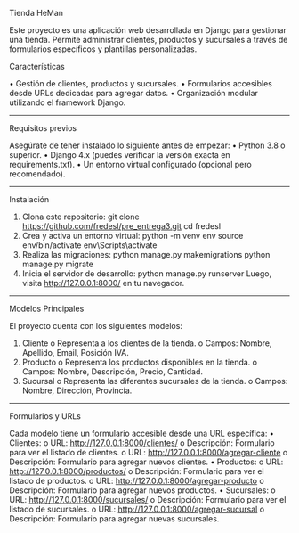 Tienda HeMan

Este proyecto es una aplicación web desarrollada en Django para gestionar una tienda. Permite administrar clientes, productos y sucursales a través de formularios específicos y plantillas personalizadas.

Características

•	Gestión de clientes, productos y sucursales.
•	Formularios accesibles desde URLs dedicadas para agregar datos.
•	Organización modular utilizando el framework Django.
________________________________________
Requisitos previos

Asegúrate de tener instalado lo siguiente antes de empezar:
•	Python 3.8 o superior.
•	Django 4.x (puedes verificar la versión exacta en requirements.txt).
•	Un entorno virtual configurado (opcional pero recomendado).
________________________________________
Instalación

1.	Clona este repositorio:
git clone https://github.com/fredesl/pre_entrega3.git
cd fredesl
2.	Crea y activa un entorno virtual:
python -m venv env
source env/bin/activate 
env\Scripts\activate 
3.	Realiza las migraciones:
python manage.py makemigrations
python manage.py migrate
4.	Inicia el servidor de desarrollo:
python manage.py runserver
Luego, visita http://127.0.0.1:8000/ en tu navegador.
________________________________________


Modelos Principales

El proyecto cuenta con los siguientes modelos:
1.	Cliente
o	Representa a los clientes de la tienda.
o	Campos: Nombre, Apellido, Email, Posición IVA.
2.	Producto
o	Representa los productos disponibles en la tienda.
o	Campos: Nombre, Descripción, Precio, Cantidad.
3.	Sucursal
o	Representa las diferentes sucursales de la tienda.
o	Campos: Nombre, Dirección, Provincia.
________________________________________
Formularios y URLs

Cada modelo tiene un formulario accesible desde una URL específica:
•	Clientes:
o	URL: http://127.0.0.1:8000/clientes/
o	Descripción: Formulario para ver el listado de clientes.
o	URL: http://127.0.0.1:8000/agregar-cliente
o	Descripción: Formulario para agregar nuevos clientes.
•	Productos:
o	URL: http://127.0.0.1:8000/productos/
o	Descripción: Formulario para ver el listado de productos.
o	URL: http://127.0.0.1:8000/agregar-producto
o	Descripción: Formulario para agregar nuevos productos.
•	Sucursales:
o	URL: http://127.0.0.1:8000/sucursales/
o	Descripción: Formulario para ver el listado de sucursales.
o	URL: http://127.0.0.1:8000/agregar-sucursal
o	Descripción: Formulario para agregar nuevas sucursales.
